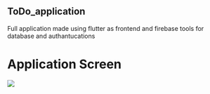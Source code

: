 ## ToDo_application
Full application made using flutter as frontend and firebase tools for database and authantucations 

# Application Screen
<img src = ".lib/Screenshots/login.png">
